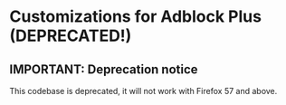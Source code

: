 Customizations for Adblock Plus (DEPRECATED!)
==========================================

IMPORTANT: Deprecation notice
-----------------------------

This codebase is deprecated, it will not work with Firefox 57 and above.

